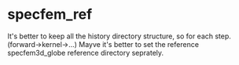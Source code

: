 # specfem_ref

It's better to keep all the history directory structure, so for each step. (forward->kernel->...) Mayve it's better to set the reference specfem3d_globe reference directory seprately.
